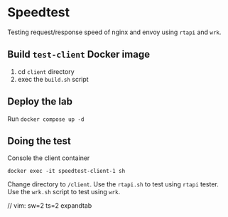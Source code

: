 # Speedtest

Testing request/response speed of nginx and envoy using `rtapi` and `wrk`.

## Build `test-client` Docker image

1. cd `client` directory
2. exec the `build.sh` script

## Deploy the lab

Run `docker compose up -d`

## Doing the test

Console the client container

```
docker exec -it speedtest-client-1 sh
```


Change directory to `/client`.
Use the `rtapi.sh` to test using `rtapi` tester.
Use the `wrk.sh` script to test using `wrk`.

// vim: sw=2 ts=2 expandtab
